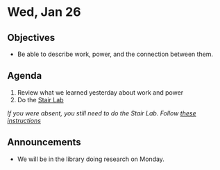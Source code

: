 Wed, Jan 26
=================== 
  
Objectives  
------------  
- Be able to describe work, power, and the connection between them.

Agenda    
---------    

1. Review what we learned yesterday about work and power
2. Do the [Stair Lab][st-lab]

*If you were absent, you still need to do the Stair Lab.  Follow [these instructions](https://avon.schoology.com/page/5607350453)*

Announcements 
 -------------  
- We will be in the library doing research on Monday.


[st-lab]: https://avon.schoology.com/course/5138386979/materials/gp/5607331272


[ptop]: https://avoncsc-my.sharepoint.com/:x:/g/personal/zjrohrbach_avon-schools_org/ERhuKfM6FuZAu7ceF1RrcTMBOxKzjRD5kdb5vncOwACRwg?e=W4jjF8
[pasmt]: https://avon.schoology.com/course/5138386979/materials/gp/5526865983
[pvid]: https://avon.schoology.com/course/5138386979/materials/gp/5526830072
<!--stackedit_data:
eyJoaXN0b3J5IjpbLTI5MDA2OTAxMCwtMTA0ODAwMTM0NSwtNz
c3ODM5MzIwLDY5MDc0Mzk4OCwyNjU0ODk2MDQsLTE1NTAzNTQz
NywxMTA2ODkxOTQ0LC0xMjU4Nzk4OTgwLDE1OTAwMzkxODgsLT
E4MDYyMTA3NTYsLTE0Nzg0ODg2NzQsLTE1MDY3NTQwOTMsMTM0
NzA3NTIzNiwtMjAzMDM5MDgxNiwtMTk1NjUwNzUwNywxOTM2NT
A3MzE1LDIwOTIxODU4OTEsNjk1MzczMDIyLDE5ODQ4NjE5NDYs
MTc0NjQ3ODQ5NF19
-->